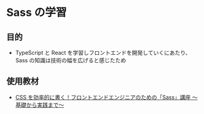 # Sass の学習

## 目的

- TypeScript と React を学習しフロントエンドを開発していくにあたり、Sass の知識は技術の幅を広げると感じたため

## 使用教材

- [CSS を効率的に書く！フロントエンドエンジニアのための「Sass」講座 ～基礎から実践まで～](https://www.udemy.com/course/sass-for-frontend-engineer/learn/lecture/50915727#notes)

